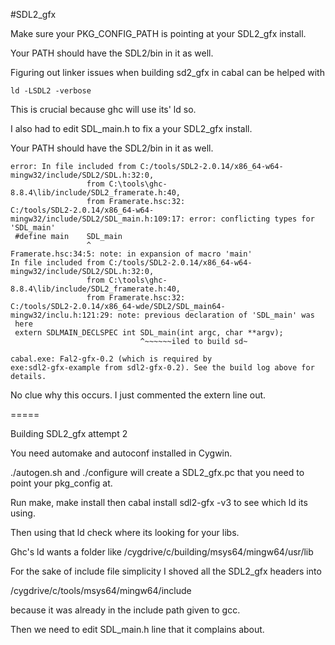 #SDL2_gfx

Make sure your PKG_CONFIG_PATH is pointing at your SDL2_gfx install.

Your PATH should have the SDL2/bin in it as well.

Figuring out linker issues when building sd2_gfx in cabal can be helped with
```
ld -LSDL2 -verbose
```
This is crucial because ghc will use its' ld so.


I also had to edit SDL_main.h to fix a  your SDL2_gfx install.


Your PATH should have the SDL2/bin in it as well.

```
error: In file included from C:/tools/SDL2-2.0.14/x86_64-w64-mingw32/include/SDL2/SDL.h:32:0,
                 from C:\tools\ghc-8.8.4\lib/include/SDL2_framerate.h:40,
                 from Framerate.hsc:32:
C:/tools/SDL2-2.0.14/x86_64-w64-mingw32/include/SDL2/SDL_main.h:109:17: error: conflicting types for 'SDL_main'
 #define main    SDL_main
                 ^
Framerate.hsc:34:5: note: in expansion of macro 'main'
In file included from C:/tools/SDL2-2.0.14/x86_64-w64-mingw32/include/SDL2/SDL.h:32:0,
                 from C:\tools\ghc-8.8.4\lib/include/SDL2_framerate.h:40,
                 from Framerate.hsc:32:
C:/tools/SDL2-2.0.14/x86_64-wde/SDL2/SDL_main64-mingw32/inclu.h:121:29: note: previous declaration of 'SDL_main' was
 here
 extern SDLMAIN_DECLSPEC int SDL_main(int argc, char **argv);
                             ^~~~~~~iled to build sd~

cabal.exe: Fal2-gfx-0.2 (which is required by
exe:sdl2-gfx-example from sdl2-gfx-0.2). See the build log above for details.
```

No clue why this occurs. I just commented the extern line out.

=====

Building SDL2_gfx attempt 2

You need automake and autoconf installed in Cygwin.

./autogen.sh and ./configure will create a SDL2_gfx.pc that you need to point your pkg_config at.

Run make, make install then cabal install sdl2-gfx -v3 to see which ld its using.

Then using that ld check where its looking for your libs.

Ghc's ld wants a folder like /cygdrive/c/building/msys64/mingw64/usr/lib

For the sake of include file simplicity I shoved all the SDL2_gfx headers into

/cygdrive/c/tools/msys64/mingw64/include

because it was already in the include path given to gcc.

Then we need to edit SDL_main.h line that it complains about.
